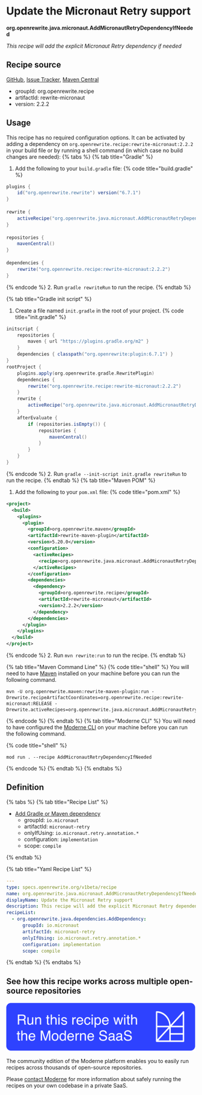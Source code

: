 # Update the Micronaut Retry support

**org.openrewrite.java.micronaut.AddMicronautRetryDependencyIfNeeded**

_This recipe will add the explicit Micronaut Retry dependency if needed_

## Recipe source

[GitHub](https://github.com/openrewrite/rewrite-micronaut/blob/main/src/main/resources/META-INF/rewrite/micronaut3-to-4.yml), [Issue Tracker](https://github.com/openrewrite/rewrite-micronaut/issues), [Maven Central](https://central.sonatype.com/artifact/org.openrewrite.recipe/rewrite-micronaut/2.2.2/jar)

* groupId: org.openrewrite.recipe
* artifactId: rewrite-micronaut
* version: 2.2.2


## Usage

This recipe has no required configuration options. It can be activated by adding a dependency on `org.openrewrite.recipe:rewrite-micronaut:2.2.2` in your build file or by running a shell command (in which case no build changes are needed): 
{% tabs %}
{% tab title="Gradle" %}
1. Add the following to your `build.gradle` file:
{% code title="build.gradle" %}
```groovy
plugins {
    id("org.openrewrite.rewrite") version("6.7.1")
}

rewrite {
    activeRecipe("org.openrewrite.java.micronaut.AddMicronautRetryDependencyIfNeeded")
}

repositories {
    mavenCentral()
}

dependencies {
    rewrite("org.openrewrite.recipe:rewrite-micronaut:2.2.2")
}
```
{% endcode %}
2. Run `gradle rewriteRun` to run the recipe.
{% endtab %}

{% tab title="Gradle init script" %}
1. Create a file named `init.gradle` in the root of your project.
{% code title="init.gradle" %}
```groovy
initscript {
    repositories {
        maven { url "https://plugins.gradle.org/m2" }
    }
    dependencies { classpath("org.openrewrite:plugin:6.7.1") }
}
rootProject {
    plugins.apply(org.openrewrite.gradle.RewritePlugin)
    dependencies {
        rewrite("org.openrewrite.recipe:rewrite-micronaut:2.2.2")
    }
    rewrite {
        activeRecipe("org.openrewrite.java.micronaut.AddMicronautRetryDependencyIfNeeded")
    }
    afterEvaluate {
        if (repositories.isEmpty()) {
            repositories {
                mavenCentral()
            }
        }
    }
}
```
{% endcode %}
2. Run `gradle --init-script init.gradle rewriteRun` to run the recipe.
{% endtab %}
{% tab title="Maven POM" %}
1. Add the following to your `pom.xml` file:
{% code title="pom.xml" %}
```xml
<project>
  <build>
    <plugins>
      <plugin>
        <groupId>org.openrewrite.maven</groupId>
        <artifactId>rewrite-maven-plugin</artifactId>
        <version>5.20.0</version>
        <configuration>
          <activeRecipes>
            <recipe>org.openrewrite.java.micronaut.AddMicronautRetryDependencyIfNeeded</recipe>
          </activeRecipes>
        </configuration>
        <dependencies>
          <dependency>
            <groupId>org.openrewrite.recipe</groupId>
            <artifactId>rewrite-micronaut</artifactId>
            <version>2.2.2</version>
          </dependency>
        </dependencies>
      </plugin>
    </plugins>
  </build>
</project>
```
{% endcode %}
2. Run `mvn rewrite:run` to run the recipe.
{% endtab %}

{% tab title="Maven Command Line" %}
{% code title="shell" %}
You will need to have [Maven](https://maven.apache.org/download.cgi) installed on your machine before you can run the following command.

```shell
mvn -U org.openrewrite.maven:rewrite-maven-plugin:run -Drewrite.recipeArtifactCoordinates=org.openrewrite.recipe:rewrite-micronaut:RELEASE -Drewrite.activeRecipes=org.openrewrite.java.micronaut.AddMicronautRetryDependencyIfNeeded
```
{% endcode %}
{% endtab %}
{% tab title="Moderne CLI" %}
You will need to have configured the [Moderne CLI](https://docs.moderne.io/moderne-cli/cli-intro) on your machine before you can run the following command.

{% code title="shell" %}
```shell
mod run . --recipe AddMicronautRetryDependencyIfNeeded
```
{% endcode %}
{% endtab %}
{% endtabs %}

## Definition

{% tabs %}
{% tab title="Recipe List" %}
* [Add Gradle or Maven dependency](../../java/dependencies/adddependency.md)
  * groupId: `io.micronaut`
  * artifactId: `micronaut-retry`
  * onlyIfUsing: `io.micronaut.retry.annotation.*`
  * configuration: `implementation`
  * scope: `compile`

{% endtab %}

{% tab title="Yaml Recipe List" %}
```yaml
---
type: specs.openrewrite.org/v1beta/recipe
name: org.openrewrite.java.micronaut.AddMicronautRetryDependencyIfNeeded
displayName: Update the Micronaut Retry support
description: This recipe will add the explicit Micronaut Retry dependency if needed
recipeList:
  - org.openrewrite.java.dependencies.AddDependency:
      groupId: io.micronaut
      artifactId: micronaut-retry
      onlyIfUsing: io.micronaut.retry.annotation.*
      configuration: implementation
      scope: compile

```
{% endtab %}
{% endtabs %}

## See how this recipe works across multiple open-source repositories

[![Moderne Link Image](/.gitbook/assets/ModerneRecipeButton.png)](https://app.moderne.io/recipes/org.openrewrite.java.micronaut.AddMicronautRetryDependencyIfNeeded)

The community edition of the Moderne platform enables you to easily run recipes across thousands of open-source repositories.

Please [contact Moderne](https://moderne.io/product) for more information about safely running the recipes on your own codebase in a private SaaS.
